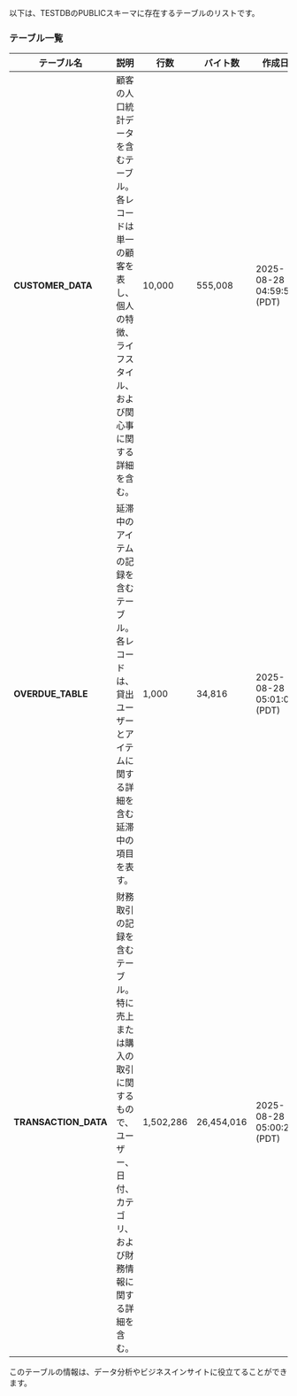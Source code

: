 以下は、TESTDBのPUBLICスキーマに存在するテーブルのリストです。

### テーブル一覧
|テーブル名|説明|行数|バイト数|作成日|所有者|
|----|----|----|----|----|----|
| **CUSTOMER_DATA** | 顧客の人口統計データを含むテーブル。各レコードは単一の顧客を表し、個人の特徴、ライフスタイル、および関心事に関する詳細を含む。| 10,000 | 555,008 | 2025-08-28 04:59:57 (PDT) |ACCOUNTADMIN |
| **OVERDUE_TABLE** | 延滞中のアイテムの記録を含むテーブル。各レコードは、貸出ユーザーとアイテムに関する詳細を含む延滞中の項目を表す。| 1,000 | 34,816 | 2025-08-28 05:01:03 (PDT)  | ACCOUNTADMIN |
| **TRANSACTION_DATA** | 財務取引の記録を含むテーブル。特に売上または購入の取引に関するもので、ユーザー、日付、カテゴリ、および財務情報に関する詳細を含む。| 1,502,286  | 26,454,016  | 2025-08-28 05:00:26 (PDT) |ACCOUNTADMIN |

このテーブルの情報は、データ分析やビジネスインサイトに役立てることができます。